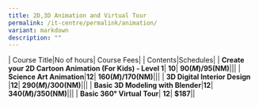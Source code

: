 ```yaml
---
title: 2D,3D Animation and Virtual Tour
permalink: /it-centre/permalink/animation/
variant: markdown
description: ""
---
```

| Course Title|No of hours| Course Fees|
| Contents|Schedules|
| **Create your 2D Cartoon Animation (For Kids) - Level 1**| **10**| **$90(M)/$95(NM)**|[](/files/2D_Animation_Cartoon_Course___Kids_Level_1.pdf)|[](/files/PC%20HW%20and%20SW/Webdesign_Schedules.pdf)|
| **Science Art Animation**|**12**| **$160(M)/$170(NM)**|[](/files/ScienceArt_Animation_course_outlines.pdf)|[](/files/PC%20HW%20and%20SW/Networking_Time_Table.pdf)|
| **3D Digital Interior Design**    |**12**| **$290(M)/$300(NM)**|[](/files/Interior_Design_course_outlines.pdf)|[](/files/PC%20HW%20and%20SW/Networking_Time_Table.pdf)|
| **Basic 3D Modeling with Blender**|**12**| **$340(M)/$350(NM)**|[](/files/Blender_Basic_course_outlines.pdf)|[](/files/PC%20HW%20and%20SW/Webdesign_Schedules.pdf)|
| **Basic 360° Virtual Tour**| **12**| **$187**|[](/files/Microsoft%20Office/New_Courses_Schedules.pdf)|